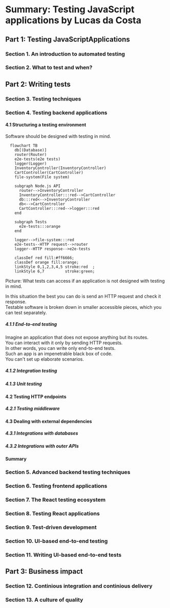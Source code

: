 # Summary: Testing JavaScript applications by Lucas da Costa

## Part 1: Testing JavaScriptApplications

### Section 1. An introduction to automated testing

### Section 2. What to test and when?

## Part 2: Writing tests

### Section 3. Testing techniques

### Section 4. Testing backend applications

#### 4.1 Structuring a testing environment

Software should be designed with testing in mind.

```mermaid
  flowchart TB
    db[(Database)]
    router(Router)
    e2e-tests(e2e tests)
    logger(Logger)
    InventoryController(InventoryController)
    CartController(CartController)
    file-system(File system)

    subgraph Node.js API
      router-->InventoryController
      InventoryController:::red-->CartController
      db:::red<-->InventoryController
      db<-->CartController
      CartController:::red-->logger:::red
    end

    subgraph Tests
      e2e-tests:::orange
    end

    logger-->file-system:::red
    e2e-tests--HTTP request-->router
    logger--HTTP response-->e2e-tests

    classDef red fill:#ff6666;
    classDef orange fill:orange;
    linkStyle 0,1,2,3,4,5 stroke:red  ;
    linkStyle 6,7         stroke:green;
```

Picture: What tests can access if an application is not designed with testing in mind.

In this situation the best you can do is send an HTTP request and check it response.  
Testable software is broken down in smaller accessible pieces, which you can test separately.

##### 4.1.1 End-to-end testing

Imagine an application that does not expose anything but its routes.  
You can interact with it only by sending HTTP requests.  
In other words, you can write only end-to-end tests.  
Such an app is an impenetrable black box of code.  
You can't set up elaborate scenarios.

##### 4.1.2 Integration testing

##### 4.1.3 Unit testing

#### 4.2 Testing HTTP endpoints

##### 4.2.1 Testing middleware

#### 4.3 Dealing with external dependencies

##### 4.3.1 Integrations with databases

##### 4.3.2 Integrations with outer APIs

#### Summary

### Section 5. Advanced backend testing techniques

### Section 6. Testing frontend applications

### Section 7. The React testing ecosystem

### Section 8. Testing React applications

### Section 9. Test-driven development

### Section 10. UI-based end-to-end testing

### Section 11. Writing UI-based end-to-end tests

## Part 3: Business impact

### Section 12. Continious integration and continious delivery

### Section 13. A culture of quality
